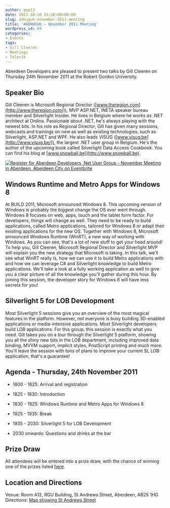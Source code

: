 ```yaml
---
author: gep13
date: 2011-10-10 15:26:00+00:00
slug: adnuguk-november-2011-meeting
title: '#ADNUGUK – November 2011 Meeting'
wordpress_id: 69
categories:
- Events
tags:
- Gill Cleeren
- Meetings
- Telerik
---
```


Aberdeen Developers are pleased to present two talks by Gill Cleeren on Thursday 24th November 2011 at the Robert Gordon University.




## Speaker Bio




Gill Cleeren is Microsoft Regional Director ([www.theregion.com](http://www.theregion.com/)), MVP ASP.NET, INETA speaker bureau member and Silverlight Insider. He lives in Belgium where he works as .NET architect at Ordina. Passionate about .NET, he's always playing with the newest bits. In his role as Regional Director, Gill has given many sessions, webcasts and trainings on new as well as existing technologies, such as Silverlight, ASP.NET and WPF. He also leads VISUG ([www.visug.be](http://www.visug.be/)), the largest .NET user group in Belgium. He's the author of the upcoming book called Silverlight Data Access Cookbook. You can find his blog at [www.snowball.be](http://www.snowball.be).




[![Register for Aberdeen Developers .Net User Group - November Meeting in Aberdeen, Aberdeen City  on Eventbrite](http://www.eventbrite.com/registerbutton?eid=2154504180)](http://adnuguk-nov2011.eventbrite.com?ref=ebtn)










## Windows Runtime and Metro Apps for Windows 8




At BUILD 2011, Microsoft announced Windows 8. This upcoming version of Windows is probably the biggest change the OS ever went through. Windows 8 focuses on web, apps, touch and the tablet form factor. For developers, things will change as well. They need to be ready to build applications, called Metro applications, tailored for Windows 8 or adapt their existing applications for the new OS. Together with Windows 8, Microsoft announced Windows Runtime (WinRT), a new way of working with Windows.
As you can see, that's a lot of new stuff to get your head around! To help you, Gill Cleeren, Microsoft Regional Director and Silverlight MVP will explain you the new strategy that Microsoft is taking. In this talk, we'll see what WinRT really is, how we can use it to build Metro applications with and how we can leverage C# and Silverlight knowledge to build Metro applications. We'll take a look at a fully working application as well to give you a clear picture of all the knowledge you'll gather during this hour.
By joining this session, the developer story for Windows 8 will have less secrets for you!




## Silverlight 5 for LOB Development




Most Silverlight 5 sessions give you an overview of the most magical features in the platform. However, not everyone is busy building 3D-enabled applications or media-intensive applications. Most Silverlight developers build LOB applications. For this group, this session is exactly what you need. Gill takes you on a tour through the Silverlight 5 platform, showing you all the shiny new bits in the LOB department, including improved data binding, MVVM support, implicit styles, PostScript printing and much more. You'll leave the session with tons of plans to improve your current SL LOB application, that's a guarantee!




## Agenda - Thursday, 24th November 2011






  * 1800 - 1825: Arrival and registration


  * 1825 - 1830: Introduction


  * 1830 - 1925: Windows Runtime and Metro Apps for Windows 8


  * 1925 - 1935: Break


  * 1935 - 2030: Silverlight 5 for LOB Development


  * 2030 onwards: Questions and drinks at the bar




## Prize Draw




All attendees will be entered into a prize draw, with the chance of winning one of the prizes listed [here](http://www.gep13.co.uk/blog/?p=107).




## Location and Directions




Venue: Room A12, RGU Building, St Andrews Street, Aberdeen, AB25 1HG Directions: [Map showing St Andrews Street](http://www.bing.com/maps/?v=2&cp=57.149542434132776~-2.102723645985436&lvl=17&dir=0&sty=c&eo=1&form=LMLTCC)
